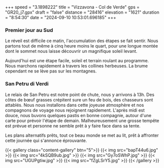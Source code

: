 +++
speed = "3.1898222"
title = "Vizzavona - Col de Verde"
gps = "GR20_j7.gpx"
draft = "false"
distance = "28416"
elevation = "1621"
duration = "8:54:30"
date = "2024-09-10 10:53:01.696185"
+++
### Premier jour au Sud
Le réveil est difficile ce matin, l'accumulation des étapes se fait sentir. Nous partons tout de même à cinq heure moins le quart, pour une longue montée dont le sommet nous laisse découvrir un magnifique soleil levant. 

Aujourd'hui est une étape facile, soleil et terrain roulant au programme. Nous marchons rapidement à travers les collines herbeuses. La brume cependant ne se lève pas sur les montagnes. 

### San Petru di Verdi
Le relais de San Petru est notre point de chute, nous y arrivons à 13h. Des côtes de bœuf grasses crépitent sure un feu de bois, des chasseurs sont attablés. Nous nous installons dans cette joyeuse atmosphère et nos compagnons de voyage nous rejoignent rapidement. 
L'après midi est douce, nous buvons quelques pastis en bonne compagnie, autour d'une carte pour prévoir l'étape de demain. 
Malheureusement une grosse tempête est prévue et personne ne semble prêt à y faire face dans sa tente. 

Les plans alternatifs prêts, tout ce beau monde se met au lit, prêt à affronter cette journée qui s'annonce éprouvante.

{{< gallery class="content-gallery" btn="5">}}
{{< img src="bapT44u6.jpg" >}}
{{< img src="4kSQB9ub.jpg" >}}
{{< img src="Gy7oSWhP.jpg" >}}
{{< img src="UGUPgtiw.jpg" >}}
{{< img src="fZgLSrY5.jpg" >}}
{{< /gallery >}}

